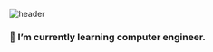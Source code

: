 ![header](https://capsule-render.vercel.app/api?type=wave&color=auto&height=300&section=header&text=Hi!%20I'm%20Prem&fontSize=90&animation=fadeIn&fontColor=2D82CE)

<h3>🌱 I’m currently learning computer engineer. </h3>

<!--
**warunyupa/warunyupa** is a ✨ _special_ ✨ repository because its `README.md` (this file) appears on your GitHub profile.

Here are some ideas to get you started:

- 🔭 I’m currently working on ...
- 🌱 I’m currently learning ...
- 👯 I’m looking to collaborate on ...
- 🤔 I’m looking for help with ...
- 💬 Ask me about ...
- 📫 How to reach me: ...
- 😄 Pronouns: ...
- ⚡ Fun fact: ...
-->
